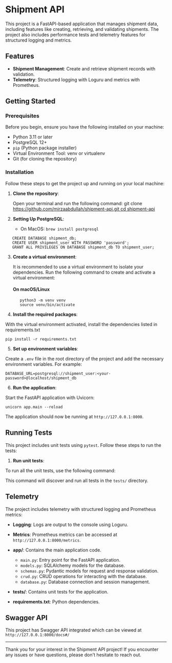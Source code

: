 Shipment API
===================

This project is a FastAPI-based application that manages shipment data, including features like creating, retrieving, and validating shipments. The project also includes performance tests and telemetry features for structured logging and metrics.

Features
--------
- **Shipment Management**: Create and retrieve shipment records with validation.
- **Telemetry**: Structured logging with Loguru and metrics with Prometheus.

Getting Started
---------------
### Prerequisites

Before you begin, ensure you have the following installed on your machine:

- Python 3.11 or later
- PostgreSQL 12+
- `pip` (Python package installer)
- Virtual Environment Tool: venv or virtualenv
- Git (for cloning the repository)

### Installation

Follow these steps to get the project up and running on your local machine:

1. **Clone the repository**:

   Open your terminal and run the following command:
git clone [https://github.com/mirzaabdullah/shipment-api.git
cd shipment-api](https://github.com/MirzaAbdullah/Shipments.git)

2. **Setting Up PostgreSQL**:
   - On MacOS: `brew install postgresql`
```
   CREATE DATABASE shipment_db;
   CREATE USER shipment_user WITH PASSWORD 'password';
   GRANT ALL PRIVILEGES ON DATABASE shipment_db TO shipment_user;
```

3. **Create a virtual environment**:

   It is recommended to use a virtual environment to isolate your dependencies. Run the following command to create and activate a virtual environment:

   #### On macOS/Linux
   
   ```
      python3 -m venv venv
      source venv/bin/activate
   ```


4. **Install the required packages**:

With the virtual environment activated, install the dependencies listed in requirements.txt

`pip install -r requirements.txt`


5. **Set up environment variables**:

Create a `.env` file in the root directory of the project and add the necessary environment variables. For example:

`DATABASE_URL=postgresql://shipment_user:<your-password>@localhost/shipment_db`


6. **Run the application**:

Start the FastAPI application with Uvicorn:

`unicorn app.main --reload`


The application should now be running at `http://127.0.0.1:8000`.

Running Tests
-------------
This project includes unit tests using `pytest`. Follow these steps to run the tests:

1. **Run unit tests**:

To run all the unit tests, use the following command:


This command will discover and run all tests in the `tests/` directory.

Telemetry
---------
The project includes telemetry with structured logging and Prometheus metrics:

- **Logging**: Logs are output to the console using Loguru.
- **Metrics**: Prometheus metrics can be accessed at `http://127.0.0.1:8000/metrics`.


- **app/**: Contains the main application code.
  - `main.py`: Entry point for the FastAPI application.
  - `models.py`: SQLAlchemy models for the database.
  - `schemas.py`: Pydantic models for request and response validation.
  - `crud.py`: CRUD operations for interacting with the database.
  - `database.py`: Database connection and session management.

- **tests/**: Contains unit tests for the application.
- **requirements.txt**: Python dependencies.


Swagger API
-------
This project has Swagger API integrated which can be viewed at `http://127.0.0.1:8000/docs#/`

---
Thank you for your interest in the Shipment API project! If you encounter any issues or have questions, please don't hesitate to reach out.









